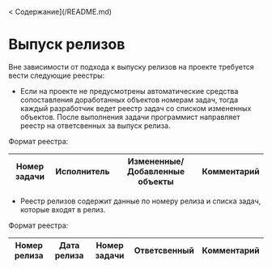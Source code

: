 < Содержание](/README.md)
# Выпуск релизов

Вне зависимости от подхода к выпуску релизов на проекте требуется вести следующие реестры:

* Если на проекте не предусмотрены автоматические средства сопоставления доработанных объектов номерам задач, тогда каждый разработчик ведет реестр задач со списком измененных объектов. После выполнения задачи программист направляет реестр на ответсвенных за выпуск релиза.

Формат реестра:

| Номер задачи | Исполнитель | Измененные/Добавленные объекты | Комментарий|
| ------------ | ----------- | ------------------------------ | -----------|


* Реестр релизов содержит данные по номеру релиза и списка задач, которые входят в релиз.

Формат реестра:

| Номер релиза | Дата релиза | Номер задачи | Ответсвенный | Комментарий|
| ------------ | ----------- |------------- | ------------ | -----------|
